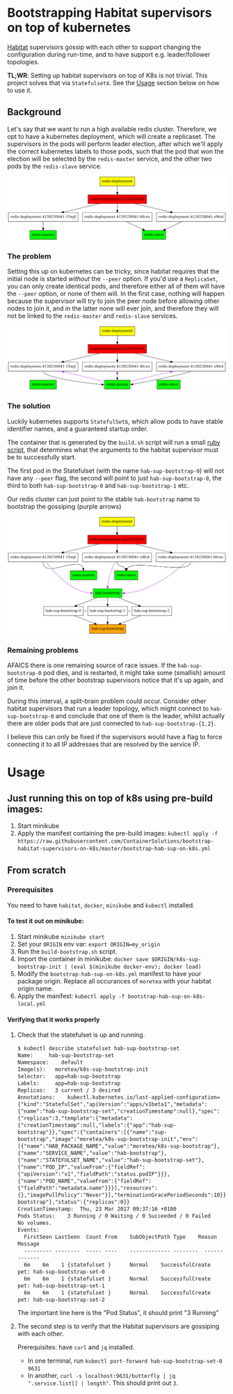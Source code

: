 # Bootstrapping Habitat supervisors on top of kubernetes


[Habitat](http://habitat.sh) supervisors gossip with each other to support changing the
configuration during run-time, and to have support e.g. leader/follower topologies.

**TL;WR**: Setting up habitat supervisors on top of K8s is not trivial.
This project solves that via `Statefulset`s.
See the [Usage](#usage) section below on how to use it.

## Background
Let's say that we want to run a high available redis cluster.
Therefore, we opt to have a kubernetes deployment, which will create a replicaset.
The supervisors in the pods will perform leader election, after which we'll apply
the correct kubernetes labels to those pods, such that the pod that won the election will
be selected by the `redis-master` service, and the other two pods by the `redis-slave` service.

<img src="doc/images/ideal.png">

### The problem
Setting this up on kubernetes can be tricky, since habitat requires that the initial node
is started _without_ the `--peer` option. If you'd use a `ReplicaSet`, you can only create
identical pods, and therefore either all of them will have the `--peer` option, or none of them
will. In the first case, nothing will happen because the supervisor will try to join the peer node
before allowing other nodes to join it, and in the latter none will ever join, and therefore
they will not be linked to the `redis-master` and `redis-slave` services.

<img src="doc/images/problem.png">

### The solution
Luckily kubernetes supports `StatefulSet`s, which allow pods to have stable identifier names, and
a guaranteed startup order.

The container that is generated by the `build.sh` script will run a small
[ruby script](k8s-hab-sup-bootstrap/src/sup-bootstrap-init.rb), that
determines what the arguments to the habitat supervisor must be to successfully start.

The first pod in the Statefulset (with the name `hab-sup-bootstrap-0`) will not have any
`--peer` flag, the second will point to just `hab-sup-bootstrap-0`, the third to
both `hab-sup-bootstrap-0` and `hab-sup-bootstrap-1` etc.

Our redis cluster can just point to the stable `hab-bootstrap` name to bootstrap the gossiping
(purple arrows)

<img src="doc/images/statefulset.png">

### Remaining problems
AFAICS there is one remaining source of race issues. If the `hab-sup-bootstrap-0` pod dies,
and is restarted, it might take some (smallish) amount of time before the other bootstrap
supervisors notice that it's up again, and join it.

During this interval, a split-brain problem could occur.
Consider other habitat supervisors that run a leader topology, which might connect
to `hab-sup-bootstrap-0` and conclude that one of them is the leader, whilst actually there
are older pods that are just connected to `hab-sup-bootstrap-{1,2}`.

I believe this can only be fixed if the supervisors would have a flag to force connecting it to
all IP addresses that are resolved by the service IP.


# Usage
## Just running this on top of k8s using pre-build images:

1. Start minikube
2. Apply the manifest containing the pre-build images: `kubectl apply -f https://raw.githubusercontent.com/ContainerSolutions/bootstrap-habitat-supervisors-on-k8s/master/bootstrap-hab-sup-on-k8s.yml`

## From scratch
### Prerequisites
You need to have `habitat`, `docker`, `minikube` and `kubectl` installed.

#### To test it out on minikube:

1. Start minikube `minikube start`
2. Set your `ORIGIN` env var: `export ORIGIN=my_origin`
3. Run the `build-bootstrap.sh` script.
4. Import the container in minikube:
    `docker save $ORIGIN/k8s-sup-bootstrap-init | (eval $(minikube docker-env); docker load)`
5. Modify the `bootstrap-hab-sup-on-k8s.yml` manifest to have your package origin. Replace all occurances of `moretea` with your habitat origin name.
6. Apply the manifest: `kubectl apply -f bootstrap-hab-sup-on-k8s-local.yml`

#### Verifying that it works properly

1. Check that the statefulset is up and running.
   ```
   $ kubectl describe statefulset hab-sup-bootstrap-set
   Name:     hab-sup-bootstrap-set
   Namespace:    default
   Image(s):   moretea/k8s-sup-bootstrap-init
   Selector:   app=hab-sup-bootstrap
   Labels:     app=hab-sup-bootstrap
   Replicas:   3 current / 3 desired
   Annotations:    kubectl.kubernetes.io/last-applied-configuration={"kind":"StatefulSet","apiVersion":"apps/v1beta1","metadata":{"name":"hab-sup-bootstrap-set","creationTimestamp":null},"spec":{"replicas":3,"template":{"metadata":{"creationTimestamp":null,"labels":{"app":"hab-sup-bootstrap"}},"spec":{"containers":[{"name":"sup-bootstrap","image":"moretea/k8s-sup-bootstrap-init","env":[{"name":"HAB_PACKAGE_NAME","value":"moretea/k8s-sup-bootstrap"},{"name":"SERVICE_NAME","value":"hab-bootstrap"},{"name":"STATEFULSET_NAME","value":"hab-sup-bootstrap-set"},{"name":"POD_IP","valueFrom":{"fieldRef":{"apiVersion":"v1","fieldPath":"status.podIP"}}},{"name":"POD_NAME","valueFrom":{"fieldRef":{"fieldPath":"metadata.name"}}}],"resources":{},"imagePullPolicy":"Never"}],"terminationGracePeriodSeconds":10}},"serviceName":"hab-bootstrap"},"status":{"replicas":0}}
   CreationTimestamp:  Thu, 23 Mar 2017 09:37:16 +0100
   Pods Status:    3 Running / 0 Waiting / 0 Succeeded / 0 Failed
   No volumes.
   Events:
     FirstSeen LastSeen  Count From    SubObjectPath Type    Reason      Message
     --------- --------  ----- ----    ------------- --------  ------      -------
     6m    6m    1 {statefulset }      Normal    SuccessfulCreate  pet: hab-sup-bootstrap-set-0
     6m    6m    1 {statefulset }      Normal    SuccessfulCreate  pet: hab-sup-bootstrap-set-1
     6m    6m    1 {statefulset }      Normal    SuccessfulCreate  pet: hab-sup-bootstrap-set-2
   ```

   The important line here is the "Pod Status", it should print "3 Running"

2. The second step is to verify that the Habitat supervisors are gossiping with each other.

   Prerequisites: have `curl` and `jq` installed.

   - In one terminal, run `kubectl port-forward hab-sup-bootstrap-set-0 9631`
   - In another, `curl -s localhost:9631/butterfly | jq ".service.list[] | length"`.
     This should print out `3`.
